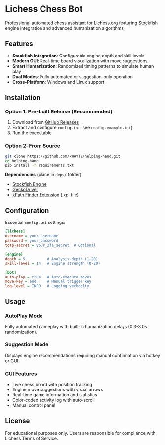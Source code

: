 # Lichess Chess Bot

Professional automated chess assistant for Lichess.org featuring Stockfish engine integration and advanced humanization algorithms.

## Features

- **Stockfish Integration**: Configurable engine depth and skill levels
- **Modern GUI**: Real-time board visualization with move suggestions
- **Smart Humanization**: Randomized timing patterns to simulate human play
- **Dual Modes**: Fully automated or suggestion-only operation
- **Cross-Platform**: Windows and Linux support

## Installation

### Option 1: Pre-built Release (Recommended)

1. Download from [GitHub Releases](https://github.com/kWAYTV/helping-hand/releases)
2. Extract and configure `config.ini` (see `config.example.ini`)
3. Run the executable

### Option 2: From Source

```bash
git clone https://github.com/kWAYTV/helping-hand.git
cd helping-hand
pip install -r requirements.txt
```

**Dependencies** (place in `deps/` folder):

- [Stockfish Engine](https://stockfishchess.org/download/)
- [GeckoDriver](https://github.com/mozilla/geckodriver/releases)
- [xPath Finder Extension](https://addons.mozilla.org/en-US/firefox/addon/xpath_finder/) (.xpi file)

## Configuration

Essential `config.ini` settings:

```ini
[lichess]
username = your_username
password = your_password
totp-secret = your_2fa_secret  # Optional

[engine]
depth = 5          # Analysis depth (1-20)
skill-level = 14   # Engine strength (0-20)

[bot]
auto-play = true   # Auto-execute moves
move-key = end     # Manual trigger key
log-level = INFO   # Logging verbosity
```

## Usage

### AutoPlay Mode

Fully automated gameplay with built-in humanization delays (0.3-3.0s randomization).

### Suggestion Mode

Displays engine recommendations requiring manual confirmation via hotkey or GUI.

### GUI Features

- Live chess board with position tracking
- Engine move suggestions with visual arrows
- Real-time game information and statistics
- Color-coded activity log with auto-scroll
- Manual control panel

## License

For educational purposes only. Users are responsible for compliance with Lichess Terms of Service.
